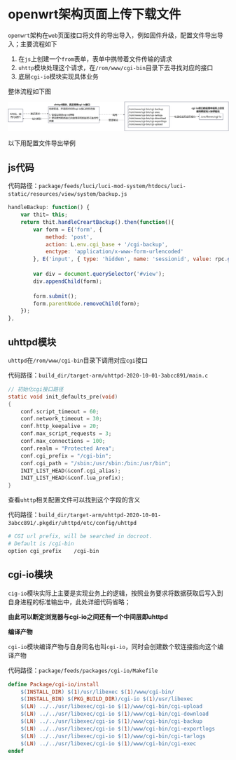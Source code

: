 # openwrt架构页面上传下载文件

`openwrt`架构在`web`页面接口将文件的导出导入，例如固件升级，配置文件导出导入；主要流程如下

1. 在`js`上创建一个`from`表单，表单中携带着文件传输的请求
2. `uhttp`模块处理这个请求，在`/rom/www/cgi-bin`目录下去寻找对应的接口
3. 底层`cgi-io`模块实现具体业务

整体流程如下图

![OpenWrt架构导出导入文件](./img/OpenWrt%E6%9E%B6%E6%9E%84%E5%AF%BC%E5%87%BA%E5%AF%BC%E5%85%A5%E6%96%87%E4%BB%B6.jpg)

以下用配置文件导出举例

## js代码

代码路径：`package/feeds/luci/luci-mod-system/htdocs/luci-static/resources/view/system/backup.js`

```js
handleBackup: function() {
    var thit= this;
    return thit.handleCreartBackup().then(function(){
        var form = E('form', {
            method: 'post',
            action: L.env.cgi_base + '/cgi-backup',
            enctype: 'application/x-www-form-urlencoded'
        }, E('input', { type: 'hidden', name: 'sessionid', value: rpc.getSessionID() }));

        var div = document.querySelector('#view');
        div.appendChild(form);

        form.submit();
        form.parentNode.removeChild(form);
    });
},
```

## uhttpd模块

`uhttpd`在`/rom/www/cgi-bin`目录下调用对应`cgi`接口

代码路径：`build_dir/target-arm/uhttpd-2020-10-01-3abcc891/main.c`

```c
// 初始化cgi接口路径
static void init_defaults_pre(void)
{
    conf.script_timeout = 60;
    conf.network_timeout = 30;
    conf.http_keepalive = 20;
    conf.max_script_requests = 3;
    conf.max_connections = 100;
    conf.realm = "Protected Area";
    conf.cgi_prefix = "/cgi-bin";
    conf.cgi_path = "/sbin:/usr/sbin:/bin:/usr/bin";
    INIT_LIST_HEAD(&conf.cgi_alias);
    INIT_LIST_HEAD(&conf.lua_prefix);
}
```

查看`uhttp`相关配置文件可以找到这个字段的含义

代码路径：`build_dir/target-arm/uhttpd-2020-10-01-3abcc891/.pkgdir/uhttpd/etc/config/uhttpd`

``` bash
# CGI url prefix, will be searched in docroot.
# Default is /cgi-bin
option cgi_prefix    /cgi-bin
```

## cgi-io模块

`cig-io`模块实际上主要是实现业务上的逻辑，按照业务要求将数据获取后写入到自身进程的标准输出中，此处详细代码省略；

**由此可以断定浏览器与cgi-io之间还有一个中间层即uhttpd**

**编译产物**

`cgi-io`模块编译产物与自身同名也叫`cgi-io`，同时会创建数个软连接指向这个编译产物

代码路径：`package/feeds/packages/cgi-io/Makefile`

```makefile
define Package/cgi-io/install
    $(INSTALL_DIR) $(1)/usr/libexec $(1)/www/cgi-bin/
    $(INSTALL_BIN) $(PKG_BUILD_DIR)/cgi-io $(1)/usr/libexec
    $(LN) ../../usr/libexec/cgi-io $(1)/www/cgi-bin/cgi-upload
    $(LN) ../../usr/libexec/cgi-io $(1)/www/cgi-bin/cgi-download
    $(LN) ../../usr/libexec/cgi-io $(1)/www/cgi-bin/cgi-backup
    $(LN) ../../usr/libexec/cgi-io $(1)/www/cgi-bin/cgi-exportlogs
    $(LN) ../../usr/libexec/cgi-io $(1)/www/cgi-bin/cgi-tarlogs
    $(LN) ../../usr/libexec/cgi-io $(1)/www/cgi-bin/cgi-exec
endef
```
